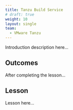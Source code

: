 ```yaml
---
title: Tanzu Build Service
# draft: true
weight: 10
layout: single
team:
  - VMware Tanzu
---
```


Introduction description here...

## Outcomes

After completing the lesson...

## Lesson

Lesson here...